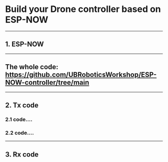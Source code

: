 # Build your Drone controller based on ESP-NOW

---
## 1. ESP-NOW

---
## The whole code: https://github.com/UBRoboticsWorkshop/ESP-NOW-controller/tree/main
---
## 2. Tx code

### 2.1 code....
### 2.2 code....

---
## 3. Rx code
